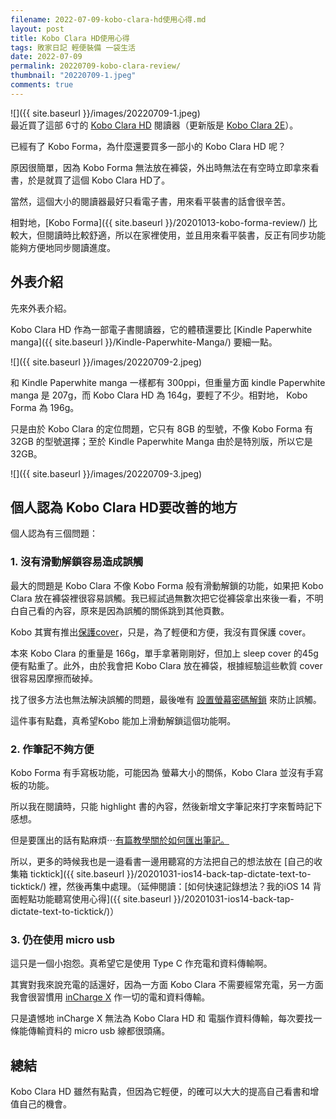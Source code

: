 ```yaml
---
filename: 2022-07-09-kobo-clara-hd使用心得.md
layout: post
title: Kobo Clara HD使用心得
tags: 敗家日記 輕便裝備 一袋生活
date: 2022-07-09
permalink: 20220709-kobo-clara-review/
thumbnail: "20220709-1.jpeg"
comments: true
---
```


![]({{ site.baseurl }}/images/20220709-1.jpeg)  
最近買了這部 6寸的 [Kobo Clara HD](https://gl.kobobooks.com/products/kobo-clara-hd) 閱讀器（更新版是 [Kobo Clara 2E](https://amzn.to/3VS9Xjx)）。

已經有了 Kobo Forma，為什麼還要買多一部小的 Kobo Clara HD 呢？

原因很簡單，因為 Kobo Forma 無法放在褲袋，外出時無法在有空時立即拿來看書，於是就買了這個 Kobo Clara HD了。

當然，這個大小的閱讀器最好只看電子書，用來看平裝書的話會很辛苦。

相對地，[Kobo Forma]({{ site.baseurl }}/20201013-kobo-forma-review/) 比較大，但閱讀時比較舒適，所以在家裡使用，並且用來看平裝書，反正有同步功能能夠方便地同步閱讀進度。

## 外表介紹

先來外表介紹。

Kobo Clara HD 作為一部電子書閱讀器，它的體積還要比 [Kindle Paperwhite manga]({{ site.baseurl }}/Kindle-Paperwhite-Manga/) 要細一點。

![]({{ site.baseurl }}/images/20220709-2.jpeg)

和 Kindle Paperwhite manga 一樣都有 300ppi，但重量方面 kindle Paperwhite manga 是 207g，而 Kobo Clara HD 為 164g，要輕了不少。相對地， Kobo Forma 為 196g。

只是由於 Kobo Clara 的定位問題，它只有 8GB 的型號，不像 Kobo Forma 有32GB 的型號選擇；至於 Kindle Paperwhite Manga 由於是特別版，所以它是 32GB。

![]({{ site.baseurl }}/images/20220709-3.jpeg)

## 個人認為 Kobo Clara HD要改善的地方

個人認為有三個問題：

### 1. 沒有滑動解鎖容易造成誤觸

最大的問題是 Kobo Clara 不像 Kobo Forma 般有滑動解鎖的功能，如果把 Kobo Clara 放在褲袋裡很容易誤觸。我已經試過無數次把它從褲袋拿出來後一看，不明白自己看的內容，原來是因為誤觸的關係跳到其他頁數。

Kobo 其實有推出[保護cover](https://gl.kobobooks.com/products/kobo-clara-hd-sleepcover)，只是，為了輕便和方便，我沒有買保護 cover。

本來 Kobo Clara 的重量是 166g，單手拿著剛剛好，但加上 sleep cover 的45g 便有點重了。此外，由於我會把 Kobo Clara 放在褲袋，根據經驗這些軟質 cover 很容易因摩擦而破掉。

找了很多方法也無法解決誤觸的問題，最後唯有 [設置螢幕密碼解鎖](https://help.kobo.com/hc/zh-tw/articles/360017603674-%E9%8E%96%E5%AE%9A-eReader-%E8%9E%A2%E5%B9%95) 來防止誤觸。

這件事有點蠢，真希望Kobo 能加上滑動解鎖這個功能啊。

### 2. 作筆記不夠方便

Kobo Forma 有手寫板功能，可能因為 螢幕大小的關係，Kobo Clara 並沒有手寫板的功能。

所以我在閱讀時，只能 highlight 書的內容，然後新增文字筆記來打字來暫時記下感想。

但是要匯出的話有點麻煩⋯[有篇教學關於如何匯出筆記。](https://www.goston.net/2019/10/19/10917/)

所以，更多的時候我也是一邉看書一邊用聽寫的方法把自己的想法放在 [自己的收集箱 ticktick]({{ site.baseurl }}/20201031-ios14-back-tap-dictate-text-to-ticktick/) 裡，然後再集中處理。（延伸閱讀：[如何快速記錄想法？我的iOS 14 背面輕點功能聽寫使用心得]({{ site.baseurl }}/20201031-ios14-back-tap-dictate-text-to-ticktick/)）

### 3. 仍在使用 micro usb

這只是一個小抱怨。真希望它是使用 Type C 作充電和資料傳輸啊。

其實對我來說充電的話還好，因為一方面 Kobo Clara 不需要經常充電，另一方面我會很習慣用 [inCharge X](https://amzn.to/3XUaHX7) 作一切的電和資料傳輸。

只是遺憾地 inCharge X 無法為 Kobo Clara HD 和 電腦作資料傳輸，每次要找一條能傳輸資料的 micro usb 線都很頭痛。

## 總結

Kobo Clara HD 雖然有點貴，但因為它輕便，的確可以大大的提高自己看書和增值自己的機會。

